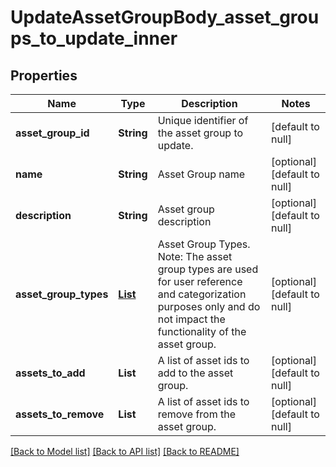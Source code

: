 # UpdateAssetGroupBody_asset_groups_to_update_inner
## Properties

| Name | Type | Description | Notes |
|------------ | ------------- | ------------- | -------------|
| **asset\_group\_id** | **String** | Unique identifier of the asset group to update. | [default to null] |
| **name** | **String** | Asset Group name | [optional] [default to null] |
| **description** | **String** | Asset group description | [optional] [default to null] |
| **asset\_group\_types** | [**List**](AssetGroupType.md) | Asset Group Types. Note: The asset group types are used for user reference and categorization purposes only and do not impact the functionality of the asset group. | [optional] [default to null] |
| **assets\_to\_add** | **List** | A list of asset ids to add to the asset group. | [optional] [default to null] |
| **assets\_to\_remove** | **List** | A list of asset ids to remove from the asset group. | [optional] [default to null] |

[[Back to Model list]](../README.md#documentation-for-models) [[Back to API list]](../README.md#documentation-for-api-endpoints) [[Back to README]](../README.md)

